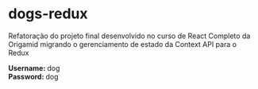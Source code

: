 # dogs-redux
Refatoração do projeto final desenvolvido no curso de React Completo da Origamid migrando o gerenciamento de estado da Context API para o Redux

<b>Username: </b> dog<br>
<b>Password: </b> dog<br>
